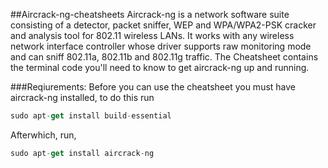 ##Aircrack-ng-cheatsheets
Aircrack-ng is a network software suite consisting of a detector, packet sniffer, WEP and WPA/WPA2-PSK cracker and analysis tool for 802.11 wireless LANs. It works with any wireless network interface controller whose driver supports raw monitoring mode and can sniff 802.11a, 802.11b and 802.11g traffic. The Cheatsheet contains the terminal code you'll need to know to get aircrack-ng up and running.

###Reqiurements:
Before you can use the cheatsheet you must have aircrack-ng installed, to do this run
```javascript
sudo apt-get install build-essential
```
Afterwhich, run,
```javascript
sudo apt-get install aircrack-ng
```
